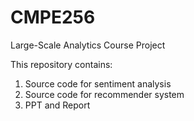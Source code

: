 # CMPE256
Large-Scale Analytics Course Project

This repository contains: 
1) Source code for sentiment analysis
2) Source code for recommender system
3) PPT and Report
